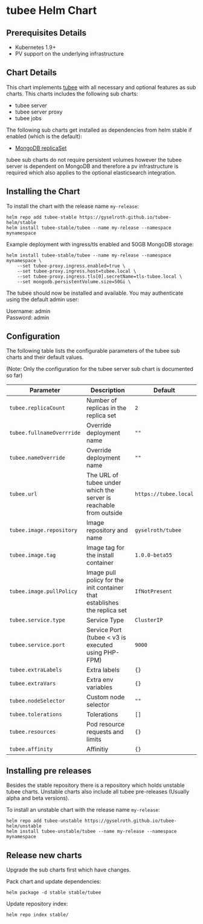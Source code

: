 # tubee Helm Chart

## Prerequisites Details

* Kubernetes 1.9+
* PV support on the underlying infrastructure

## Chart Details

This chart implements [tubee](https://github.com/gyselroth/tubee) with all necessary and optional features as sub charts.
This charts includes the following sub charts:

* tubee server
* tubee server proxy
* tubee jobs

The following sub charts get installed as dependencies from helm stable if enabled (which is the default):

* [MongoDB replicaSet](https://github.com/helm/charts/tree/master/stable/mongodb-replicaset)

tubee sub charts do not require persistent volumes however the tubee server is dependent on MongoDB and therefore a pv infrastructure is required
which also applies to the optional elasticsearch integration.

## Installing the Chart

To install the chart with the release name `my-release`:

```console
helm repo add tubee-stable https://gyselroth.github.io/tubee-helm/stable
helm install tubee-stable/tubee --name my-release --namespace mynamespace
```

Example deployment with ingress/tls enabled and 50GB MongoDB storage:

```console
helm install tubee-stable/tubee --name my-release --namespace mynamespace \
    --set tubee-proxy.ingress.enabled=true \
    --set tubee-proxy.ingress.host=tubee.local \
    --set tubee-proxy.ingress.tls[0].secretName=tls-tubee.local \
    --set mongodb.persistentVolume.size=50Gi \
```

The tubee should now be installed and available. You may authenticate using the default admin user:

Username: admin<br/>
Password: admin<br/>

## Configuration

The following table lists the configurable parameters of the tubee sub charts and their default values.

(Note: Only the configuration for the tubee server sub chart is documented so far)


| Parameter                           | Description                                                               | Default                                             |
| ----------------------------------- | ------------------------------------------------------------------------- | --------------------------------------------------- |
| `tubee.replicaCount`              | Number of replicas in the replica set                                     | `2`                                                 |
| `tubee.fullnameOverrride`         | Override deployment name                                                  | `""`                                                |
| `tubee.nameOverride`              | Override deployment name                                                  | `""`                                                |
| `tubee.url`                       | The URL of tubee under which the server is reachable from outside       | `https://tubee.local`                             |
| `tubee.image.repository`          | Image repository and name                                                 | `gyselroth/tubee`                                 |
| `tubee.image.tag`                 | Image tag for the install container                                       | `1.0.0-beta55`                                             |
| `tubee.image.pullPolicy`          | Image pull policy for the init container that establishes the replica set | `IfNotPresent`                                      |
| `tubee.service.type`              | Service Type                                                              | `ClusterIP`                                         |
| `tubee.service.port`              | Service Port (tubee < v3 is executed using PHP-FPM)                     | `9000`                                              |
| `tubee.extraLabels`               | Extra labels                                                              | `{}`                                                |
| `tubee.extraVars`                 | Extra env variables                                                       | `{}`                                                |
| `tubee.nodeSelector`              | Custom node selector                                                      | `""`                                                |
| `tubee.tolerations`               | Tolerations                                                               | `[]`                                                |
| `tubee.resources`                 | Pod resource requests and limits                                          | `{}`                                                |
| `tubee.affinity`                  | Affinitiy                                                                 | `{}`                                                |


## Installing pre releases

Besides the stable repository there is a repository which holds unstable tubee charts. 
Unstable charts also include all tubee pre-releases (Usually alpha and beta versions).

To install an unstable chart with the release name `my-release`:

```console
helm repo add tubee-unstable https://gyselroth.github.io/tubee-helm/unstable
helm install tubee-unstable/tubee --name my-release --namespace mynamespace
```

## Release new charts

Upgrade the sub charts first which have changes.

Pack chart and update dependencies:
```
helm package -d stable stable/tubee
```

Update repository index:
```
helm repo index stable/
```
